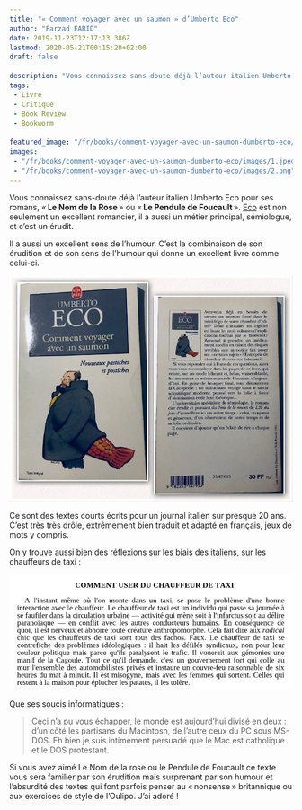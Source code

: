 ```yaml
---
title: "« Comment voyager avec un saumon » d’Umberto Eco"
author: "Farzad FARID"
date: 2019-11-23T12:17:13.386Z
lastmod: 2020-05-21T00:15:20+02:00
draft: false

description: "Vous connaissez sans-doute déjà l’auteur italien Umberto Eco pour ses romans, « Le Nom de la Rose » ou « Le Pendule de Foucault ». Eco est non…"
tags:
 - Livre
 - Critique
 - Book Review
 - Bookworm

featured_image: "/fr/books/comment-voyager-avec-un-saumon-dumberto-eco/images/1.jpeg" 
images:
 - "/fr/books/comment-voyager-avec-un-saumon-dumberto-eco/images/1.jpeg"
 - "/fr/books/comment-voyager-avec-un-saumon-dumberto-eco/images/2.png"
---
```


Vous connaissez sans-doute déjà l’auteur italien Umberto Eco pour ses romans, « **Le Nom de la Rose** » ou « **Le Pendule de Foucault** ». [Eco](https://fr.wikipedia.org/wiki/Umberto_Eco) est non seulement un excellent romancier, il a aussi un métier principal, sémiologue, et c’est un érudit.

Il a aussi un excellent sens de l’humour. C’est la combinaison de son érudition et de son sens de l’humour qui donne un excellent livre comme celui-ci.




![image](images/1.jpeg#layoutTextWidth)



Ce sont des textes courts écrits pour un journal italien sur presque 20 ans. C’est très très drôle, extrêmement bien traduit et adapté en français, jeux de mots y compris.

On y trouve aussi bien des réflexions sur les biais des italiens, sur les chauffeurs de taxi :




![image](images/2.png#layoutTextWidth)



Que ses soucis informatiques :
> Ceci n’a pu vous échapper, le monde est aujourd’hui divisé en deux : d’un côté les partisans du Macintosh, de l’autre ceux du PC sous MS-DOS. Eh bien je suis intimement persuadé que le Mac est catholique et le DOS protestant.

Si vous avez aimé Le Nom de la rose ou le Pendule de Foucault ce texte vous sera familier par son érudition mais surprenant par son humour et l’absurdité des textes qui font parfois penser au « nonsense » britannique ou aux exercices de style de l’Oulipo. J’ai adoré !
